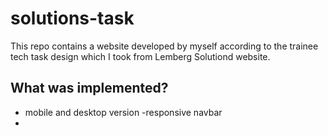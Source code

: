 # solutions-task
This repo contains a website developed by myself according to the trainee tech task design 
which I took from Lemberg Solutiond website.

## What was implemented?
- mobile and desktop version
-responsive navbar
-
